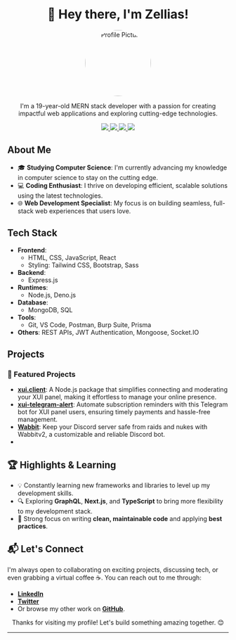 

<!-- Title -->
<h1 align="center">👋 Hey there, I'm Zellias!</h1>

<!-- Profile Picture (rounded) -->
<p align="center">
  <img src="https://avatars.githubusercontent.com/u/65454734?v=4" alt="Profile Picture" width="150" height="150" style="border-radius: 50%;">
</p>

<!-- Introduction -->
<p align="center">I'm a 19-year-old MERN stack developer with a passion for creating impactful web applications and exploring cutting-edge technologies.</p>

<!-- Social Media Links -->
<p align="center">
  <a href="https://twitter.com/_zellias">
    <img src="https://img.shields.io/badge/Twitter-Follow-1da1f2?style=for-the-badge&logo=twitter">
  </a>
  <a href="https://www.instagram.com/zel.lias/">
    <img src="https://img.shields.io/badge/Instagram-Follow-e4405f?style=for-the-badge&logo=instagram">
  </a>
  <a href="https://discord.gg/zellias">
    <img src="https://img.shields.io/badge/Discord-Join-7289da?style=for-the-badge&logo=discord">
  </a>
  <a href="https://www.linkedin.com/in/hosein-rangani-96663b259/">
    <img src="https://img.shields.io/badge/LinkedIn-Connect-blue?style=for-the-badge&logo=linkedin">
  </a>
</p>

<!-- About Me -->
## About Me
- 🎓 **Studying Computer Science**: I'm currently advancing my knowledge in computer science to stay on the cutting edge.
- 💻 **Coding Enthusiast**: I thrive on developing efficient, scalable solutions using the latest technologies.
- 🌐 **Web Development Specialist**: My focus is on building seamless, full-stack web experiences that users love.

<!-- Tech Stack -->
## Tech Stack
- **Frontend**: 
  - HTML, CSS, JavaScript, React
  - Styling: Tailwind CSS, Bootstrap, Sass
- **Backend**:
  - Express.js
- **Runtimes**:
  - Node.js, Deno.js
- **Database**:
  - MongoDB, SQL
- **Tools**: 
  - Git, VS Code, Postman, Burp Suite, Prisma
- **Others**: REST APIs, JWT Authentication, Mongoose, Socket.IO

<!-- Projects -->
## Projects
### 🚀 Featured Projects
- **[xui.client](https://github.com/Zellias/xui.client)**: A Node.js package that simplifies connecting and moderating your XUI panel, making it effortless to manage your online presence.
- **[xui-telegram-alert](https://github.com/Zellias/xui-telegram-alert)**: Automate subscription reminders with this Telegram bot for XUI panel users, ensuring timely payments and hassle-free management.
- **[Wabbit](https://github.com/Zellias/wabbitv2)**: Keep your Discord server safe from raids and nukes with Wabbitv2, a customizable and reliable Discord bot.
- 
<!-- Social Proof and Learning -->
## 🏆 Highlights & Learning
- 💡 Constantly learning new frameworks and libraries to level up my development skills.
- 🔍 Exploring **GraphQL**, **Next.js**, and **TypeScript** to bring more flexibility to my development stack.
- 🎯 Strong focus on writing **clean, maintainable code** and applying **best practices**.

<!-- Contact -->
## 📬 Let's Connect
I'm always open to collaborating on exciting projects, discussing tech, or even grabbing a virtual coffee ☕. You can reach out to me through:
- **[LinkedIn](https://www.linkedin.com/in/hosein-rangani-96663b259/)**
- **[Twitter](https://twitter.com/_zellias)**
- Or browse my other work on **[GitHub](https://github.com/Zellias?tab=repositories)**.

<!-- Footer -->
<p align="center">Thanks for visiting my profile! Let's build something amazing together. 😊</p>

---
